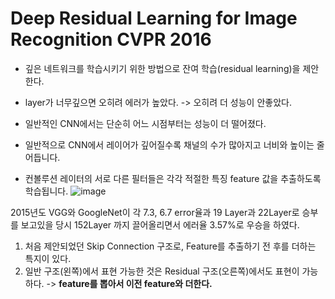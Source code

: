 # Deep Residual Learning for Image Recognition CVPR 2016
- 깊은 네트워크를 학습시키기 위한 방법으로 잔여 학습(residual learning)을 제안한다.
- layer가 너무깊으면 오히려 에러가 높았다. -> 오히려 더 성능이 안좋았다.
- 일반적인 CNN에서는 단순히 어느 시점부터는 성능이 더 떨어졌다.

- 일반적으로 CNN에서 레이어가 깊어질수록 채널의 수가 많아지고 너비와 높이는 줄어듭니다.
- 컨볼루션 레이터의 서로 다른 필터들은 각각 적절한 특징 feature 값을 추출하도록 학습됩니다.
![image](https://user-images.githubusercontent.com/76835313/142805086-67b464d8-5919-4613-b9bb-116942254ae7.png)

2015년도 VGG와 GoogleNet이 각 7.3, 6.7 error율과 19 Layer과 22Layer로 승부를 보고있을 당시 152Layer 까지 끌어올리면서 에러율 3.57%로 우승을 하였다. 

1. 처음 제안되었던 Skip Connection 구조로, Feature를 추출하기 전 후를 더하는 특지이 있다.
2. 일반 구조(왼쪽)에서 표현 가능한 것은 Residual 구조(오른쪽)에서도 표현이 가능하다. -> **feature를 뽑아서 이전 feature와 더한다.**
